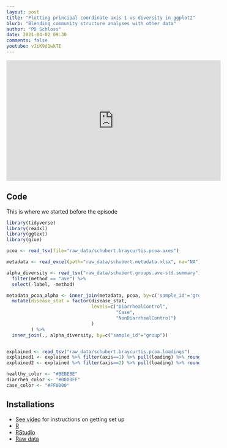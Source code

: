 ```yaml
---
layout: post
title: "Plotting principal coordinate axis 1 vs diversity in ggplot2"
blurb: "Blending community structure analyses with other data"
author: "PD Schloss"
date: 2021-04-02 09:30
comments: false
youtube: vJiK9d1wkTI
---
```


<iframe style="margin: 0 auto;display:block;" width="560" height="315" src="https://www.youtube.com/embed/{{ page.youtube }}" frameborder="0" allow="accelerometer; autoplay; encrypted-media; gyroscope; picture-in-picture" allowfullscreen></iframe>


## Code

This is where we started before the episode

```R
library(tidyverse)
library(readxl)
library(ggtext)
library(glue)

pcoa <- read_tsv(file="raw_data/schubert.braycurtis.pcoa.axes")

metadata <- read_excel(path="raw_data/schubert.metadata.xlsx", na="NA")

alpha_diversity <- read_tsv("raw_data/schubert.groups.ave-std.summary") %>%
  filter(method == "ave") %>%
  select(-label, -method)

metadata_pcoa_alpha <- inner_join(metadata, pcoa, by=c('sample_id'='group')) %>%
  mutate(disease_stat = factor(disease_stat,
                               levels=c("DiarrhealControl",
                                        "Case",
                                        "NonDiarrhealControl")
                               )
         ) %>%
  inner_join(., alpha_diversity, by=c("sample_id"="group"))


explained <- read_tsv("raw_data/schubert.braycurtis.pcoa.loadings")
explained1 <- explained %>% filter(axis==1) %>% pull(loading) %>% round(1)
explained2 <- explained %>% filter(axis==2) %>% pull(loading) %>% round(1)

healthy_color <- "#BEBEBE"
diarrhea_color <- "#0000FF"
case_color <- "#FF0000"
```

## Installations

* [See video](https://www.youtube.com/watch?v=D6CunpqF04E) for instructions on getting set up
* [R](https://r-project.org)
* [RStudio](https://rstudio.com)
* [Raw data](https://github.com/riffomonas/raw_data/releases/latest)
